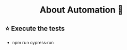 <h1 align="center"> 
  About Automation 🚀 
</h1>

## :star: **Execute the tests**

- npm run cypress:run
